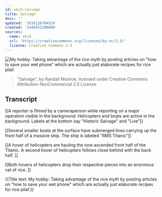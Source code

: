 ```yaml
---
id: xkcd.salvage
title: Salvage
desc: ''
updated: '1616126764524'
created: '1446451200000'
sources:
  name: xkcd
  url: 'https://creativecommons.org/licenses/by-nc/2.5/'
  license: Creative Commons 2.5
---
```

![My hobby: Taking advantage of the rice myth by posting articles on "how to save your wet phone" which are actually just elaborate recipes for rice pilaf.](https://imgs.xkcd.com/comics/salvage.png)
> "Salvage", by Randall Munroe, licensed under Creative Commons Attribution-NonCommercial 2.5 License

## Transcript
[[A reporter is filmed by a cameraperson while reporting on a major operation visible in the background. Helicopters and boats are active in the background.  Labels at the bottom say "Historic Salvage" and "Live"]]

[[Several smaller boats at the surface have submerged lines carrying up the front half of a massive ship.  The ship is labeled "RMS Titanic"]]

[[A hover of helicopters are hauling the now ascended front half of the Titanic.  A second hover of helicopters follows close behind with the back half. ]]

[[Both hovers of helicopters drop their respective pieces into an enormous vat of rice. ]]

{{Title text: My hobby: Taking advantage of the rice myth by posting articles on "how to save your wet phone" which are actually just elaborate recipes for rice pilaf.}}
